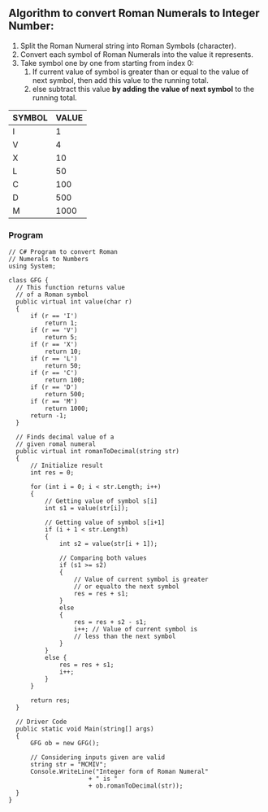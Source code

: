 ## Algorithm to convert Roman Numerals to Integer Number:  ##

  1. Split the Roman Numeral string into Roman Symbols (character).
  2. Convert each symbol of Roman Numerals into the value it represents.
  3. Take symbol one by one from starting from index 0: 
      1. If current value of symbol is greater than or equal to the value of next symbol, then add this value to the running total.
      2. else subtract this value **by adding the value of next symbol** to the running total.
      
  
  |SYMBOL       |VALUE|
  |-------------|-----|
  |I            |1|
  |V            |4|
  |X            |10|
  |L            |50|
  |C            |100|
  |D            |500|
  |M            |1000|
  
  
  ### Program ###
  
  ```
  // C# Program to convert Roman
// Numerals to Numbers
using System;

class GFG {
	// This function returns value
	// of a Roman symbol
	public virtual int value(char r)
	{
		if (r == 'I')
			return 1;
		if (r == 'V')
			return 5;
		if (r == 'X')
			return 10;
		if (r == 'L')
			return 50;
		if (r == 'C')
			return 100;
		if (r == 'D')
			return 500;
		if (r == 'M')
			return 1000;
		return -1;
	}

	// Finds decimal value of a
	// given romal numeral
	public virtual int romanToDecimal(string str)
	{
		// Initialize result
		int res = 0;

		for (int i = 0; i < str.Length; i++)
		{
			// Getting value of symbol s[i]
			int s1 = value(str[i]);

			// Getting value of symbol s[i+1]
			if (i + 1 < str.Length)
			{
				int s2 = value(str[i + 1]);

				// Comparing both values
				if (s1 >= s2)
				{
					// Value of current symbol is greater
					// or equalto the next symbol
					res = res + s1;
				}
				else
				{
					res = res + s2 - s1;
					i++; // Value of current symbol is
					// less than the next symbol
				}
			}
			else {
				res = res + s1;
				i++;
			}
		}

		return res;
	}

	// Driver Code
	public static void Main(string[] args)
	{
		GFG ob = new GFG();

		// Considering inputs given are valid
		string str = "MCMIV";
		Console.WriteLine("Integer form of Roman Numeral"
						+ " is "
						+ ob.romanToDecimal(str));
	}
}

```
